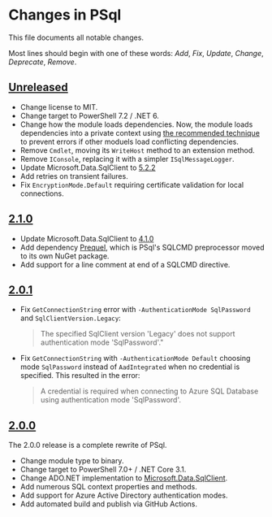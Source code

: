 # Changes in PSql
This file documents all notable changes.

Most lines should begin with one of these words:
*Add*, *Fix*, *Update*, *Change*, *Deprecate*, *Remove*.

## [Unreleased](https://github.com/sharpjs/PSql/compare/release/2.1.0..HEAD)
- Change license to MIT.
- Change target to PowerShell 7.2 / .NET 6.
- Change how the module loads dependencies.  Now, the module loads dependencies
  into a private context using [the recommended technique](https://learn.microsoft.com/en-us/powershell/scripting/dev-cross-plat/resolving-dependency-conflicts)
  to prevent errors if other moduels load conflicting dependencies.
- Remove `Cmdlet`, moving its `WriteHost` method to an extension method.
- Remove `IConsole`, replacing it with a simpler `ISqlMessageLogger`.
- Update Microsoft.Data.SqlClient to [5.2.2](https://github.com/dotnet/SqlClient/blob/main/release-notes/5.2/5.2.2.md)
- Add retries on transient failures.
- Fix `EncryptionMode.Default` requiring certificate validation for local
  connections.

## [2.1.0](https://github.com/sharpjs/PSql/compare/release/2.0.1..2.1.0)
- Update Microsoft.Data.SqlClient to [4.1.0](https://github.com/dotnet/SqlClient/blob/v4.1.0/release-notes/4.1/4.1.0.md)
- Add dependency [Prequel](https://www.nuget.org/packages/Prequel), which is PSql's SQLCMD preprocessor moved to its own NuGet package.
- Add support for a line comment at end of a SQLCMD directive.

## [2.0.1](https://github.com/sharpjs/PSql/compare/release/2.0.0..release/2.0.1)
- Fix `GetConnectionString` error with `-AuthenticationMode SqlPassword` and
  `SqlClientVersion.Legacy`:

  > The specified SqlClient version 'Legacy' does not support
  > authentication mode 'SqlPassword'."

- Fix `GetConnectionString` with `-AuthenticationMode Default` choosing mode
  `SqlPassword` instead of `AadIntegrated` when no credential is specified.
  This resulted in the error:

  > A credential is required when connecting to Azure SQL Database using
  > authentication mode 'SqlPassword'.

## [2.0.0](https://github.com/sharpjs/PSql/tree/release/2.0.0)
The 2.0.0 release is a complete rewrite of PSql.
- Change module type to binary.
- Change target to PowerShell 7.0+ / .NET Core 3.1.
- Change ADO.NET implementation to [Microsoft.Data.SqlClient](https://github.com/dotnet/SqlClient).
- Add numerous SQL context properties and methods.
- Add support for Azure Active Directory authentication modes.
- Add automated build and publish via GitHub Actions.

<!--
  Copyright Subatomix Research Inc.
  SPDX-License-Identifier: MIT
-->
